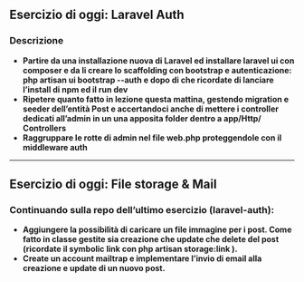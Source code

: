 <h2>Esercizio di oggi: <strong>Laravel Auth<strong></h2>
<h3>Descrizione</h3>
<ul>
   <li>
   Partire da una installazione nuova di Laravel ed installare laravel ui con composer e da li creare lo scaffolding con bootstrap e autenticazione: php artisan ui bootstrap --auth e dopo di che ricordate di lanciare l’install di npm ed il run dev
   </li>
   <li>
   Ripetere quanto fatto in lezione questa mattina, gestendo migration e seeder dell’entità Post e accertandoci anche di mettere i controller dedicati all’admin in un una apposita folder dentro a app/Http/ Controllers
   </li>
   <li>
   Raggruppare le rotte di admin nel file web.php proteggendole con il middleware auth
   </li>
</ul>

<hr>

<h2>Esercizio di oggi: <strong>File storage & Mail<strong></h2>
<h3>Continuando sulla repo dell’ultimo esercizio (laravel-auth):</h3>
<ul>
   <li>
   Aggiungere la possibilità di caricare un file immagine per i post. Come fatto in classe gestite sia creazione che update che delete del post (ricordate il symbolic link con php artisan storage:link ).
   </li>
   <li>
   Create un account mailtrap e implementare l’invio di email alla creazione e update di un nuovo post.
   </li>
</ul>